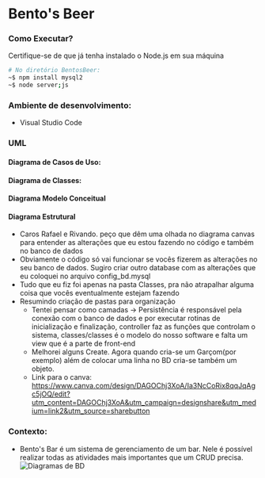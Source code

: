 # Bento's Beer

### Como Executar?
Certifique-se de que já tenha instalado o Node.js em sua máquina
```sh
# No diretório BentosBeer:
~$ npm install mysql2
~$ node server;js
```

### Ambiente de desenvolvimento:
 - Visual Studio Code

### UML
#### Diagrama de Casos de Uso:

#### Diagrama de Classes:

#### Diagrama Modelo Conceitual

#### Diagrama Estrutural


* Caros Rafael e Rivando. peço que dêm uma olhada no diagrama canvas para entender as alterações que eu estou fazendo no código e também no banco de dados
* Obviamente o código só vai funcionar se vocês fizerem as alterações no seu banco de dados. Sugiro criar outro database com as alterações que eu coloquei no arquivo config_bd.mysql
* Tudo que eu fiz foi apenas na pasta Classes, pra não atrapalhar alguma coisa que vocês eventualmente estejam fazendo
* Resumindo criação de pastas para organização
  * Tentei pensar como camadas -> Persistência é responsável pela conexão com o banco de dados e por executar rotinas de inicialização e finalização, controller faz as funções que controlam o sistema, classes/classes é o modelo do nosso software e falta um view que é a parte de front-end
  * Melhorei alguns Create. Agora quando cria-se um Garçom(por exemplo) além de colocar uma linha no BD cria-se também um objeto.
  * Link para o canva: https://www.canva.com/design/DAGOChj3XoA/Ia3NcCoRix8qqJqAgc5jOQ/edit?utm_content=DAGOChj3XoA&utm_campaign=designshare&utm_medium=link2&utm_source=sharebutton
### Contexto:

* Bento's Bar é um sistema de gerenciamento de um bar. Nele é possível realizar todas as atividades mais importantes que um CRUD precisa.
![Diagramas de BD](https://github.com/user-attachments/assets/7e91a9da-95f7-4001-90e8-2d3490644553)
